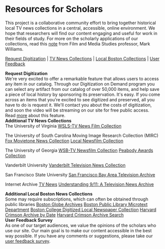 # Resources for Scholars

This project is a collaborative community effort to bring together historical
local TV news collections in a central, accessible, online environment. We
hope that researchers will find our content engaging and useful for work in
their fields of study. For more on the scholarly applications of our
collections, read this <a
href="https://s3.amazonaws.com/bostonlocaltv.org/resources/MWilliams_BostonLocalTV.pdf">note</a>
from Film and Media Studies professor, Mark
Williams.

<a href="#digitization">Request Digitization</a> | <a href="#tvnews">TV News
Collections</a> | <a href="#localnews">Local Boston Collections</a> | <a
href="#feedback">User
Feedback</a>
<div id="digitization"><strong>Request
Digitization</strong></div>
We're very excited to offer a remarkable feature that allows users to access
any item in our catalog. Through our Digitization on Demand program you can
select any artifact from our catalog of over 50,000 items, and help save a
piece of local history by sponsoring its preservation. It's easy. If you come
across an items that you're excited to see digitized and preserved, all you
have to do is request it. We'll contact you about the costs of digitization,
and soon the video will be streaming on our site for free public access. Read
<a href="https://s3.amazonaws.com/bostonlocaltv.org/resources/Digitizing_On_Demand_Institutional_Workflow.pdf">more</a>
about this
feature.
<div id="tvnews"><strong>Additional TV News
Collections</strong></div>
The University of
Virginia
<a href="http://search.lib.virginia.edu/catalog/uva-lib:2214294">WSLS-TV News
Film
Collection</a>

The University of South Carolina Moving Image Research Collection
(MIRC)
<a href="http://library.sc.edu/mirc/list.html?cat=6">Fox Movietone News
Collection</a>
<a href="http://library.sc.edu/mirc/list.html?cat=1">Local Newsfilm
Collection</a>

The University of
Georgia
<a href="http://www.libs.uga.edu/media/collections/newsfilm/wsb.html">WSB-TV
Newsfilm
Collection</a>
<a href="http://www.libs.uga.edu/media/collections/peabody/index.html">Peabody
Awards
Collection</a>

Vanderbilt
University
<a href="http://tvnews.vanderbilt.edu/">Vanderbilt Television News
Collection</a>

San Francisco State
University
<a href="http://library.sfsu.edu/sfbatv">San Francisco Bay Area Television
Archive</a>

Internet
Archive
<a href="https://archive.org/details/tv">TV
News</a>
<a href="hhttps://archive.org/details/911">Understanding 9/11: A Television
News
Archive</a>
<div id="localnews"><strong>Additional Local Boston News
Collections</strong></div>
Some may require subscriptions, which can often be obtained through public
libraries
<a href="http://pqasb.pqarchiver.com/boston/advancedsearch.html">Boston Globe
Archives</a>
<a href="http://www.bpl.org/research/microtext/news.htm">Boston Public Library
Microtext
Department</a>
<a href="http://newspapers.bc.edu/">Boston College Digitized Local Newspaper
Collection</a>
<a href="http://www.thecrimson.com/sitemap/">Harvard Crimson Archive by
Date</a>
<a href="http://www.thecrimson.com/search/">Harvard Crimson Archive
Search</a>
<div id="feedback"><strong>User Feedback
Survey</strong></div>
As one of our target audiences, we value the opinions of the scholars who use
our site. Our main goal is to make our content accessible in the best way
possible. If you have any comments or suggestions, please take our <a
href="http://bostontvnewslibrary.polldaddy.com/s/boston-tv-news-digital-library-feedback">user
feedback
survey</a>.
